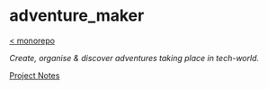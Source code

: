 # adventure_maker

[< monorepo](../../README.md)

*Create, organise & discover adventures taking place in tech-world.*

[Project Notes](https://enspyrco.notion.site/Adventures-83bc88c84c834854872de24abe3d8a6c)
